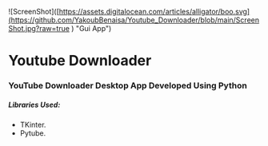 ![ScreenShot]([https://assets.digitalocean.com/articles/alligator/boo.svg](https://github.com/YakoubBenaisa/Youtube_Downloader/blob/main/ScreenShot.jpg?raw=true
) "Gui App")
# Youtube Downloader
### YouTube Downloader Desktop App Developed Using Python
##### Libraries Used:
- TKinter.
- Pytube.
